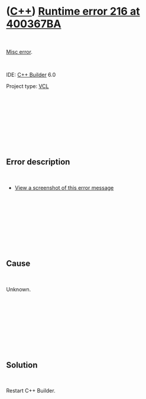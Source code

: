
 

 

 

 

 

([C++](Cpp.md)) [Runtime error 216 at 400367BA](CppMiscErrorRuntimeError216.md)
=================================================================================

 

[Misc error](CppMiscError.md).

 

IDE: [C++ Builder](CppBuilder.md) 6.0

Project type: [VCL](CppVcl.md)

 

 

 

 

 

Error description
-----------------

 

-   [View a screenshot of this error
    message](CppMiscErrorRuntimeError216.PNG)

 

 

 

 

 

Cause
-----

 

Unknown.

 

 

 

 

 

Solution
--------

 

Restart C++ Builder.

 

 

 

 

 

 

